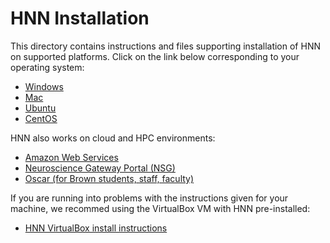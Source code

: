 # HNN Installation

This directory contains instructions and files supporting installation of HNN on supported platforms. Click on the link below corresponding to your operating system:
 * [Windows](windows)
 * [Mac](mac)
 * [Ubuntu](ubuntu)
 * [CentOS](centos)

 HNN also works on cloud and HPC environments:
 * [Amazon Web Services](aws)
 * [Neuroscience Gateway Portal (NSG)](nsg)
 * [Oscar (for Brown students, staff, faculty)](brown_ccv)

 If you are running into problems with the instructions given for your machine, we recommed using the VirtualBox VM with HNN pre-installed:
 * [HNN VirtualBox install instructions](virtualbox)